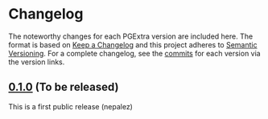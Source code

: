 # Changelog

The noteworthy changes for each PGExtra version are included here.
The format is based on [Keep a Changelog] and this project adheres to [Semantic Versioning].
For a complete changelog, see the [commits] for each version via the version links.

## [0.1.0] (To be released)

This is a first public release (nepalez)

[0.1.0]: https://github.com/nepalez/pg_extra/releases/tag/v0.1.0

[Keep a Changelog]: http://keepachangelog.com/
[Semantic Versioning]: http://semver.org/
[commits]: https://github.com/nepalez/pg_extra/commits/master
